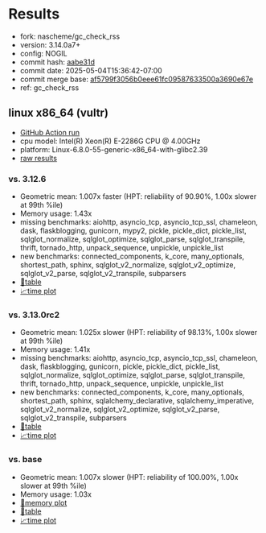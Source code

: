 # Results

- fork: nascheme/gc_check_rss
- version: 3.14.0a7+
- config: NOGIL
- commit hash: [aabe31d](https://github.com/nascheme/cpython/commit/aabe31d)
- commit date: 2025-05-04T15:36:42-07:00
- commit merge base: [af5799f3056b0eee61fc09587633500a3690e67e](https://github.com/python/cpython/commit/af5799f3056b0eee61fc09587633500a3690e67e)
- ref: gc_check_rss

## linux x86_64 (vultr)

- [GitHub Action run](https://github.com/facebookexperimental/free-threading-benchmarking/actions/runs/14829916893)
- cpu model: Intel(R) Xeon(R) E-2286G CPU @ 4.00GHz
- platform: Linux-6.8.0-55-generic-x86_64-with-glibc2.39
- [raw results](bm-20250504-vultr-x86_64-nascheme-gc_check_rss-3.14.0a7%2B-aabe31d.json)

### vs. 3.12.6

- Geometric mean: 1.007x faster (HPT: reliability of 90.90%, 1.00x slower at 99th %ile)
- Memory usage: 1.43x
- missing benchmarks: aiohttp, asyncio_tcp, asyncio_tcp_ssl, chameleon, dask, flaskblogging, gunicorn, mypy2, pickle, pickle_dict, pickle_list, sqlglot_normalize, sqlglot_optimize, sqlglot_parse, sqlglot_transpile, thrift, tornado_http, unpack_sequence, unpickle, unpickle_list
- new benchmarks: connected_components, k_core, many_optionals, shortest_path, sphinx, sqlglot_v2_normalize, sqlglot_v2_optimize, sqlglot_v2_parse, sqlglot_v2_transpile, subparsers
- [📄table](bm-20250504-vultr-x86_64-nascheme-gc_check_rss-3.14.0a7%2B-aabe31d-vs-3.12.6.md)
- [📈time plot](bm-20250504-vultr-x86_64-nascheme-gc_check_rss-3.14.0a7%2B-aabe31d-vs-3.12.6.svg)

### vs. 3.13.0rc2

- Geometric mean: 1.025x slower (HPT: reliability of 98.13%, 1.00x slower at 99th %ile)
- Memory usage: 1.41x
- missing benchmarks: aiohttp, asyncio_tcp, asyncio_tcp_ssl, chameleon, dask, flaskblogging, gunicorn, pickle, pickle_dict, pickle_list, sqlglot_normalize, sqlglot_optimize, sqlglot_parse, sqlglot_transpile, thrift, tornado_http, unpack_sequence, unpickle, unpickle_list
- new benchmarks: connected_components, k_core, many_optionals, shortest_path, sphinx, sqlalchemy_declarative, sqlalchemy_imperative, sqlglot_v2_normalize, sqlglot_v2_optimize, sqlglot_v2_parse, sqlglot_v2_transpile, subparsers
- [📄table](bm-20250504-vultr-x86_64-nascheme-gc_check_rss-3.14.0a7%2B-aabe31d-vs-3.13.0rc2.md)
- [📈time plot](bm-20250504-vultr-x86_64-nascheme-gc_check_rss-3.14.0a7%2B-aabe31d-vs-3.13.0rc2.svg)

### vs. base

- Geometric mean: 1.007x slower (HPT: reliability of 100.00%, 1.00x slower at 99th %ile)
- Memory usage: 1.03x
- [🧠memory plot](bm-20250504-vultr-x86_64-nascheme-gc_check_rss-3.14.0a7%2B-aabe31d-vs-base-mem.svg)
- [📄table](bm-20250504-vultr-x86_64-nascheme-gc_check_rss-3.14.0a7%2B-aabe31d-vs-base.md)
- [📈time plot](bm-20250504-vultr-x86_64-nascheme-gc_check_rss-3.14.0a7%2B-aabe31d-vs-base.svg)

